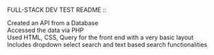 FULL-STACK DEV TEST README ::

Created an API from a Database <br>
Accessed the data via PHP <br>
Used HTML, CSS, Query for the front end with a very basic layout <br>
Includes dropdown select search and text based search functionalities <br>
